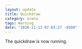 ```yaml
---
layout: update
title: Quickdraw
category: arena
tags: Warning
date: "2016-11-13 07:03:27 -0500"
---
```


The quickdraw is now running.
